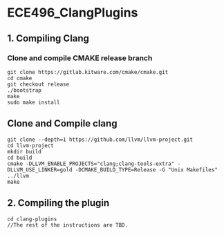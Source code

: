 # ECE496_ClangPlugins

## 1. Compiling Clang 

### Clone and compile CMAKE release branch

```
git clone https://gitlab.kitware.com/cmake/cmake.git
cd cmake
git checkout release
./bootstrap
make
sudo make install
```

## Clone and Compile clang

```
git clone --depth=1 https://github.com/llvm/llvm-project.git
cd llvm-project
mkdir build
cd build
cmake -DLLVM_ENABLE_PROJECTS="clang;clang-tools-extra" -DLLVM_USE_LINKER=gold -DCMAKE_BUILD_TYPE=Release -G "Unix Makefiles" ../llvm
make

```

## 2. Compiling the plugin

```
cd clang-plugins
//The rest of the instructions are TBD.
```
